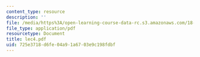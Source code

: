 ```yaml
---
content_type: resource
description: ''
file: /media/https%3A/open-learning-course-data-rc.s3.amazonaws.com/18-034-honors-differential-equations-spring-2004/725e3718d6fe04a91a6703e9c198fdbf_lec4.pdf
file_type: application/pdf
resourcetype: Document
title: lec4.pdf
uid: 725e3718-d6fe-04a9-1a67-03e9c198fdbf
---
```

